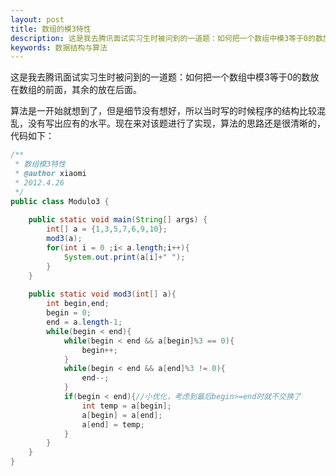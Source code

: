 ```yaml
---
layout: post
title: 数组的模3特性
description: 这是我去腾讯面试实习生时被问到的一道题：如何把一个数组中模3等于0的数放在数组的前面，其余的放在后面。
keywords: 数据结构与算法
---
```


这是我去腾讯面试实习生时被问到的一道题：如何把一个数组中模3等于0的数放在数组的前面，其余的放在后面。

算法是一开始就想到了，但是细节没有想好，所以当时写的时候程序的结构比较混乱，没有写出应有的水平。现在来对该题进行了实现，算法的思路还是很清晰的，代码如下：

```java
/**
 * 数组模3特性
 * @author xiaomi
 * 2012.4.26
 */
public class Modulo3 {
 
    public static void main(String[] args) {
        int[] a = {1,3,5,7,6,9,10};
        mod3(a);
        for(int i = 0 ;i< a.length;i++){
            System.out.print(a[i]+" ");
        }
    }
     
    public static void mod3(int[] a){
        int begin,end;
        begin = 0;
        end = a.length-1;
        while(begin < end){
            while(begin < end && a[begin]%3 == 0){
                begin++;
            }
            while(begin < end && a[end]%3 != 0){
                end--;
            }
            if(begin < end){//小优化，考虑到最后begin>=end时就不交换了
                int temp = a[begin];
                a[begin] = a[end];
                a[end] = temp;
            }
        }
    }
}
``` 